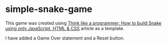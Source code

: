 # simple-snake-game

This game was created using [Think like a programmer: How to build Snake using only JavaScript, HTML & CSS](https://www.freecodecamp.org/news/think-like-a-programmer-how-to-build-snake-using-only-javascript-html-and-css-7b1479c3339e/) article as a template.  

I have added a Game Over statement and a Reset button.
